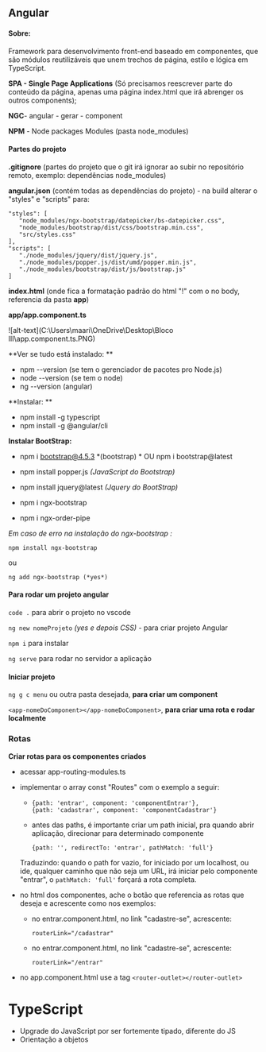 ## Angular

#### Sobre:

Framework para desenvolvimento front-end baseado em componentes, que são módulos reutilizáveis que unem trechos de página, estilo e lógica em TypeScript.

**SPA - Single Page Applications** (Só precisamos reescrever parte do conteúdo da página, apenas uma página index.html que irá abrenger os outros components);

**NGC**- angular - gerar - component 

**NPM** - Node packages Modules (pasta node_modules)



#### Partes do projeto

**.gitignore** (partes do projeto que o git irá ignorar ao subir no repositório remoto, exemplo: dependências node_modules)

**angular.json** (contém todas as dependências do projeto) - na build alterar o "styles" e "scripts" para:

```
"styles": [
   "node_modules/ngx-bootstrap/datepicker/bs-datepicker.css",
   "node_modules/bootstrap/dist/css/bootstrap.min.css",
   "src/styles.css"
],
"scripts": [
   "./node_modules/jquery/dist/jquery.js",
   "./node_modules/popper.js/dist/umd/popper.min.js",
   "./node_modules/bootstrap/dist/js/bootstrap.js"
]
```

**index.html** (onde fica a formatação padrão do html "!" com o **<app-root>** no body, referencia da pasta **app**)

**app/app.component.ts** 

![alt-text](C:\Users\maari\OneDrive\Desktop\Bloco III\app.component.ts.PNG)

**Ver se tudo está instalado: **

- npm --version (se tem o gerenciador de pacotes pro Node.js)
- node --version (se tem o node)
- ng --version (angular)

**Instalar: **

- npm install -g typescript
- npm install -g @angular/cli

**Instalar BootStrap:**

- npm i bootstrap@4.5.3 *(bootstrap) * OU npm i bootstrap@latest

- npm install popper.js  *(JavaScript do Bootstrap)*

- npm install jquery@latest *(Jquery do BootStrap)*

- npm i ngx-bootstrap

- npm i ngx-order-pipe

  

*Em caso de erro na instalação do ngx-bootstrap :*

`npm install ngx-bootstrap`

ou

`ng add ngx-bootstrap (*yes*)`



#### Para rodar um projeto angular

`code .` para abrir o projeto no vscode

`ng new nomeProjeto` *(yes e depois CSS)* - para criar projeto Angular

`npm i`  para instalar

`ng serve` para rodar no servidor a aplicação

#### Iniciar projeto

`ng g c menu` ou outra pasta desejada, **para criar um component**

`<app-nomeDoComponent></app-nomeDoComponent>`, **para criar uma rota e rodar localmente**

### Rotas 

**Criar rotas para os componentes criados** 

- acessar app-routing-modules.ts 

- implementar o array const "Routes" com o exemplo a seguir:

  - ```
    {path: 'entrar', component: 'componentEntrar'},
    {path: 'cadastrar', component: 'componentCadastrar'}
    ```

  - antes das paths, é importante criar um path inicial, pra quando abrir aplicação, direcionar para determinado componente

    ```
    {path: '', redirectTo: 'entrar', pathMatch: 'full'}
    ```

  Traduzindo: quando o path for vazio, for iniciado por um localhost, ou ide, qualquer caminho que não seja um URL, irá iniciar pelo componente "entrar", o `pathMatch: 'full'` forçará a rota completa.

- no html dos componentes, ache o botão que referencia as rotas que deseja e acrescente como nos exemplos:

  - no entrar.component.html, no link "cadastre-se", acrescente:

    `routerLink="/cadastrar"`

  - no entrar.component.html, no link "cadastre-se", acrescente:

    `routerLink="/entrar"`

- no app.component.html use a tag `<router-outlet></router-outlet>`

# TypeScript

- Upgrade do JavaScript por ser fortemente tipado, diferente do JS
- Orientação a objetos
